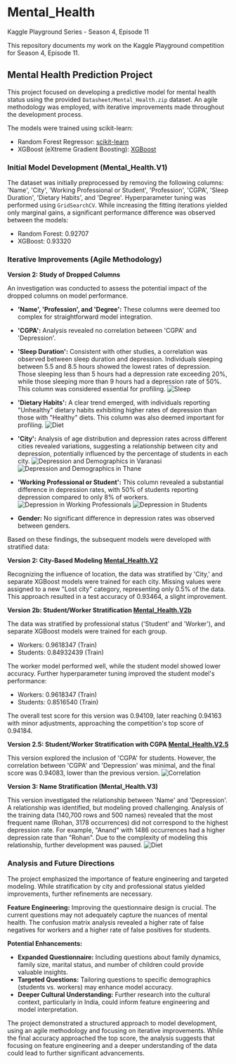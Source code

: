 # Mental_Health 
Kaggle Playground Series - Season 4, Episode 11

This repository documents my work on the Kaggle Playground competition for Season 4, Episode 11. 

## Mental Health Prediction Project

This project focused on developing a predictive model for mental health status using the provided `Datasheet/Mental_Health.zip` dataset.  An agile methodology was employed, with iterative improvements made throughout the development process.

The models were trained using scikit-learn:

*   Random Forest Regressor: [scikit-learn](https://scikit-learn.org/stable/index.html)
*   XGBoost (eXtreme Gradient Boosting): [XGBoost](https://xgboost.readthedocs.io/en/stable/index.html)

### Initial Model Development (Mental_Health.V1)

The dataset was initially preprocessed by removing the following columns: 'Name', 'City', 'Working Professional or Student', 'Profession', 'CGPA', 'Sleep Duration', 'Dietary Habits', and 'Degree'. Hyperparameter tuning was performed using `GridSearchCV`.  While increasing the fitting iterations yielded only marginal gains, a significant performance difference was observed between the models:

*   Random Forest: 0.92707
*   XGBoost: 0.93320

### Iterative Improvements (Agile Methodology)

**Version 2: Study of Dropped Columns**

An investigation was conducted to assess the potential impact of the dropped columns on model performance.

*   **'Name', 'Profession', and 'Degree':** These columns were deemed too complex for straightforward model integration.
*   **'CGPA':** Analysis revealed no correlation between 'CGPA' and 'Depression'.
*   **'Sleep Duration':** Consistent with other studies, a correlation was observed between sleep duration and depression. Individuals sleeping between 5.5 and 8.5 hours showed the lowest rates of depression.  Those sleeping less than 5 hours had a depression rate exceeding 20%, while those sleeping more than 9 hours had a depression rate of 50%. This column was considered essential for profiling.
![Sleep](Study_columns/fig/fig_sllep_1.png)
*   **'Dietary Habits':** A clear trend emerged, with individuals reporting "Unhealthy" dietary habits exhibiting higher rates of depression than those with "Healthy" diets. This column was also deemed important for profiling.
![Diet](Study_columns/fig/fig_Diet_1.png)
*   **'City':** Analysis of age distribution and depression rates across different cities revealed variations, suggesting a relationship between city and depression, potentially influenced by the percentage of students in each city.
![Depression and Demographics in Varanasi](Study_columns/fig/City_Varanasi.png)
![Depression and Demographics in Thane](Study_columns/fig/City_Thane.png)
*   **'Working Professional or Student':** This column revealed a substantial difference in depression rates, with 50% of students reporting depression compared to only 8% of workers.
![Depression in Working Professionals](fig/Work_Working_Professional.png)
![Depression in Students](Study_columns/fig/Work_Student.png)

*   **Gender:** No significant difference in depression rates was observed between genders.

Based on these findings, the subsequent models were developed with stratified data:

**Version 2: City-Based Modeling [Mental_Health.V2](Mental_Health.V2/)**

Recognizing the influence of location, the data was stratified by 'City,' and separate XGBoost models were trained for each city. Missing values were assigned to a new "Lost city" category, representing only 0.5% of the data. This approach resulted in a test accuracy of 0.93464, a slight improvement.

**Version 2b: Student/Worker Stratification [Mental_Health.V2b](Mental_Health.V2b/)**

The data was stratified by professional status ('Student' and 'Worker'), and separate XGBoost models were trained for each group.

*   Workers: 0.9618347 (Train)
*   Students: 0.84932439 (Train)

The worker model performed well, while the student model showed lower accuracy. Further hyperparameter tuning improved the student model's performance:

*   Workers: 0.9618347 (Train)
*   Students: 0.8516540 (Train)

The overall test score for this version was 0.94109, later reaching 0.94163 with minor adjustments, approaching the competition's top score of 0.94184.

**Version 2.5: Student/Worker Stratification with CGPA [Mental_Health.V2.5](Mental_Health.V2.5/)**

This version explored the inclusion of 'CGPA' for students. However, the correlation between 'CGPA' and 'Depression' was minimal, and the final score was 0.94083, lower than the previous version.
![Correlation](Mental_Health.V2.5/fig_corr_S_1)


**Version 3: Name Stratification (Mental_Health.V3)**

This version investigated the relationship between 'Name' and 'Depression'.  A relationship was identified, but modeling proved challenging.  Analysis of the training data (140,700 rows and 500 names) revealed that the most frequent name (Rohan, 3178 occurrences) did not correspond to the highest depression rate.  For example, "Anand" with 1486 occurrences had a higher depression rate than "Rohan".  Due to the complexity of modeling this relationship, further development was paused.
![Diet](Study_columns/fig/fig_Name999.png)

### Analysis and Future Directions

The project emphasized the importance of feature engineering and targeted modeling. While stratification by city and professional status yielded improvements, further refinements are necessary.

**Feature Engineering:**  Improving the questionnaire design is crucial. The current questions may not adequately capture the nuances of mental health.  The confusion matrix analysis revealed a higher rate of false negatives for workers and a higher rate of false positives for students.

**Potential Enhancements:**

*   **Expanded Questionnaire:**  Including questions about family dynamics, family size, marital status, and number of children could provide valuable insights.
*   **Targeted Questions:**  Tailoring questions to specific demographics (students vs. workers) may enhance model accuracy.
*   **Deeper Cultural Understanding:**  Further research into the cultural context, particularly in India, could inform feature engineering and model interpretation.

The project demonstrated a structured approach to model development, using an agile methodology and focusing on iterative improvements.  While the final accuracy approached the top score, the analysis suggests that focusing on feature engineering and a deeper understanding of the data could lead to further significant advancements.
